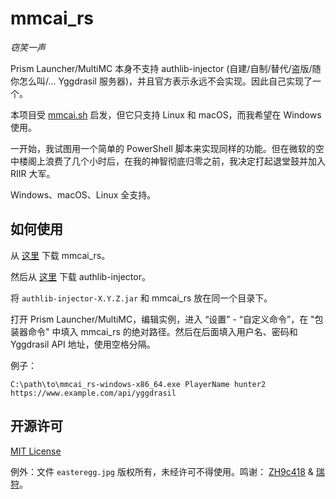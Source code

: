 # mmcai_rs

_窃笑一声_

Prism Launcher/MultiMC 本身不支持 authlib-injector (自建/自制/替代/盗版/随你怎么叫/... Yggdrasil 服务器)，并且官方表示永远不会实现。因此自己实现了一个。

本项目受 [mmcai.sh](https://github.com/baobao1270/mmcai.sh) 启发，但它只支持 Linux 和 macOS，而我希望在 Windows 使用。

一开始，我试图用一个简单的 PowerShell 脚本来实现同样的功能。但在微软的空中楼阁上浪费了几个小时后，在我的神智彻底归零之前，我决定打起退堂鼓并加入 RIIR 大军。

Windows、macOS、Linux 全支持。

## 如何使用
从 [这里](https://github.com/CatMe0w/mmcai_rs/releases) 下载 mmcai_rs。

然后从 [这里](https://github.com/yushijinhun/authlib-injector/releases) 下载 authlib-injector。

将 `authlib-injector-X.Y.Z.jar` 和 mmcai_rs 放在同一个目录下。

打开 Prism Launcher/MultiMC，编辑实例，进入 “设置” - “自定义命令”，在 "包装器命令" 中填入 mmcai_rs 的绝对路径。然后在后面填入用户名、密码和 Yggdrasil API 地址，使用空格分隔。

例子：
```
C:\path\to\mmcai_rs-windows-x86_64.exe PlayerName hunter2 https://www.example.com/api/yggdrasil
```

## 开源许可

[MIT License](https://opensource.org/licenses/MIT)

例外：文件 `easteregg.jpg` 版权所有，未经许可不得使用。鸣谢： [ZH9c418](https://github.com/zh9c418) & [瑞狩](https://twitter.com/Ruishou_Nyako)。
